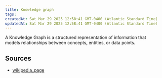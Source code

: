 ```yaml
---
title: Knowledge graph
tags: 
createdAt: Sat Mar 29 2025 12:58:41 GMT-0400 (Atlantic Standard Time)
updatedAt: Sat Mar 29 2025 12:58:41 GMT-0400 (Atlantic Standard Time)
---
```



A Knowledge Graph is a structured representation of information that models relationships between concepts, entities, or data points.



## Sources
- [wikipedia_page](https://en.wikipedia.org/wiki/Knowledge_graph)

